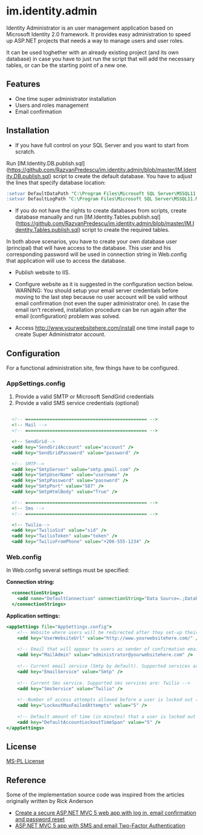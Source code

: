 im.identity.admin
=================

Identity Administrator is an user management application based on Microsoft Identity 2.0 framework. It provides easy administration to speed up ASP.NET projects that needs a way to manage users and user roles. 

It can be used toghether with an already existing project (and its own database) in case you have to just run the script that will add the necessary tables, or can be the starting point of a new one.

## Features

- One time super administrator installation 
- Users and roles management
- Email confirmation

## Installation

- If you have full control on your SQL Server and you want to start from scratch.

Run [IM.Identity.DB.publish.sql] (https://github.com/RazvanPredescu/im.identity.admin/blob/master/IM.Identity.DB.publish.sql) script to create the default database. You have to adjust the lines that specify database location:

```sql
:setvar DefaultDataPath "C:\Program Files\Microsoft SQL Server\MSSQL11.MSSQLSERVER12\MSSQL\DATA\"
:setvar DefaultLogPath "C:\Program Files\Microsoft SQL Server\MSSQL11.MSSQLSERVER12\MSSQL\DATA\"
```

- If you do not have the rights to create databases from scripts, create database manually and run [IM.Identity.Tables.publish.sql] (https://github.com/RazvanPredescu/im.identity.admin/blob/master/IM.Identity.Tables.publish.sql)
script to create the required tables.

In both above scenarios, you have to create your own database user (principal) that will have access to the database. This user and his corresponding password
will be used in connection string in Web.config that application will use to access the database.

- Publish website to IIS.

- Configure website as it is suggested in the configuration section below. 
WARNING: You should setup your email server credentials before moving to the last step because no user account will be valid without email confirmation (not even the super administrator one). In case the email isn't received, installation procedure can be run again after the email (configuration) problem was solved.

- Access http://www.yourwebsitehere.com/install one time install page to create Super Administrator account. 

## Configuration

For a functional administration site, few things have to be configured.

### AppSettings.config

1. Provide a valid SMTP or Microsoft SendGrid credentials
2. Provide a valid SMS service credentials (optional)

```asp

  <!-- ============================================= -->
  <!-- Mail -->
  <!-- ============================================= -->

  <!-- SendGrid-->
  <add key="SendGridAccount" value="account" />
  <add key="SendGridPassword" value="password" />

  <!-- SMTP-->
  <add key="SmtpServer" value="smtp.gmail.com" />
  <add key="SmtpUserName" value="username" />
  <add key="SmtpPassword" value="password" />
  <add key="SmtpPort" value="587" />
  <add key="SmtpHtmlBody" value="True" />

  <!-- ============================================= -->
  <!-- Sms -->
  <!-- ============================================= -->

  <!-- Twilio-->
  <add key="TwilioSid" value="sid" />
  <add key="TwilioToken" value="token" />
  <add key="TwilioFromPhone" value="+206-555-1234" />
```

### Web.config

In Web.config several settings must be specified:

<b>Connection string:</b>
```asp
  <connectionStrings>
    <add name="DefaultConnection" connectionString="Data Source=.;Database=IM.Identity.Test.DB; User ID=youdatabaseuser; Password=yourdatabasepassword;Pooling=True" providerName="System.Data.SqlClient" />
  </connectionStrings>
 ```
 
<b>Application settings:</b>
```asp	
<appSettings file="AppSettings.config">
	<!-- Website where users will be redirected after they set-up their password (login page) -->
	<add key="UserWebsiteUrl" value="http://www.yourwebsitehere.com/" />
	
	<!-- Email that will appear to users as sender of confirmation emails -->
	<add key="MailAdmin" value="administrator@yourwebsitehere.com" />
	
	<!-- Current email service (Smtp by default). Supported services are: Smtp, SendGrid -->
	<add key="EmailService" value="Smtp" />
	
	<!-- Current Sms service. Supported sms services are: Twilio -->
	<add key="SmsService" value="Twilio" />
	
	<!--Number of access attempts allowed before a user is locked out (if lockout is enabled) -->
	<add key="LockoutMaxFailedAttempts" value="5" />
	
	<!-- Default amount of time (in minutes) that a user is locked out for after MaxFailedAccessAttemptsBeforeLockout is reached -->
	<add key="DefaultAccountLockoutTimeSpan" value="5" />
</appSettings>
 ```
 
## License
[MS-PL License](https://github.com/RazvanPredescu/im.identity.admin/blob/master/LICENSE.md)

## Reference

Some of the implementation source code was inspired from the articles originally written by Rick Anderson

- [Create a secure ASP.NET MVC 5 web app with log in, email confirmation and password reset](http://www.asp.net/mvc/overview/security/create-an-aspnet-mvc-5-web-app-with-email-confirmation-and-password-reset)
- [ASP.NET MVC 5 app with SMS and email Two-Factor Authentication](http://www.asp.net/mvc/overview/security/aspnet-mvc-5-app-with-sms-and-email-two-factor-authentication)

